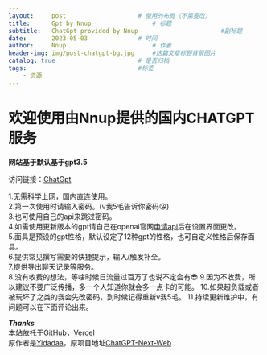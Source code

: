 ```yaml
---
layout:     post   				    # 使用的布局（不需要改）
title:      Gpt by Nnup 				# 标题 
subtitle:   ChatGpt provided by Nnup                       #副标题
date:       2023-05-03 				# 时间
author:     Nnup 						# 作者
header-img: img/post-chatgpt-bg.jpg 	#这篇文章标题背景图片
catalog: true 						# 是否归档
tags:								#标签
    - 资源
---
```

# 欢迎使用由Nnup提供的国内CHATGPT服务  

**网站基于默认基于gpt3.5**  

访问链接：[ChatGpt](https://chat.nnup.fun/)  

1.无需科学上网，国内直连使用。  
2.第一次使用时请输入密码。(v我5毛告诉你密码😘)  
3.也可使用自己的api来跳过密码。  
4.如需使用更新版本的gpt请自己在openai官网[申请api](https://platform.openai.com/account/api-keys)后在设置界面更改。  
5.面具是预设的gpt性格，默认设定了12种gpt的性格，也可自定义性格后保存面具。  
6.提供常见撰写需要的快捷提示，输入/触发补全。  
7.提供导出聊天记录等服务。  
8.没有收费的想法，等啥时候日流量过百万了也说不定会有😎
9.因为不收费，所以建议不要广泛传播，多一个人知道你就会多一点卡的可能。
10.如果超负载或者被玩坏了之类的我会先改密码，到时候记得重新v我5毛。
11.持续更新维护中，有问题可以在下面评论出来。  

___Thanks___  
本站依托于[GitHub](https://github.com/Nnup-wang/gpt-web)，[Vercel](https://vercel.com/nnup)  
原作者是[Yidadaa](https://github.com/Yidadaa)，原项目地址[ChatGPT-Next-Web](https://github.com/Yidadaa/ChatGPT-Next-Web)  
